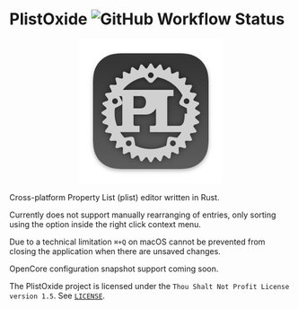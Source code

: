 # PlistOxide ![GitHub Workflow Status](https://img.shields.io/github/actions/workflow/status/NootInc/PlistOxide/main.yml?branch=master&logo=github&style=for-the-badge)

<p align="center"><img width="256" src="src/app_icon/icon512x512@2x.png"></p>

Cross-platform Property List (plist) editor written in Rust.

Currently does not support manually rearranging of entries, only sorting using the option inside the right click context menu.

Due to a technical limitation `⌘+Q` on macOS cannot be prevented from closing the application when there are unsaved changes.

OpenCore configuration snapshot support coming soon.

The PlistOxide project is licensed under the `Thou Shalt Not Profit License version 1.5`. See [`LICENSE`](https://github.com/ChefKissInc/PlistOxide/blob/master/LICENSE).
